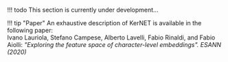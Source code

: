 


!!! todo
	This section is currently under development...


!!! tip "Paper"
	An exhaustive description of KerNET is available in the following paper:<br>
	Ivano Lauriola, Stefano Campese, Alberto Lavelli, Fabio Rinaldi, and Fabio Aiolli: *"Exploring the feature space of character-level embeddings". ESANN (2020)*

```python

```

